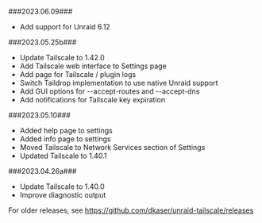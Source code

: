###2023.06.09###
- Add support for Unraid 6.12

###2023.05.25b###
- Update Tailscale to 1.42.0
- Add Tailscale web interface to Settings page
- Add page for Tailscale / plugin logs
- Switch Taildrop implementation to use native Unraid support
- Add GUI options for --accept-routes and --accept-dns
- Add notifications for Tailscale key expiration

###2023.05.10###
- Added help page to settings
- Added info page to settings
- Moved Tailscale to Network Services section of Settings
- Updated Tailscale to 1.40.1

###2023.04.26a###
- Update Tailscale to 1.40.0
- Improve diagnostic output

For older releases, see https://github.com/dkaser/unraid-tailscale/releases